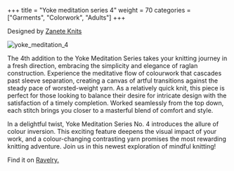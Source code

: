 +++
title = "Yoke meditation series 4"
weight = 70
categories = ["Garments", "Colorwork", "Adults"]
+++

Designed by [Zanete Knits](https://www.ravelry.com/designers/zanete-knits)

![yoke_meditation_4](/images/yoke_meditation_4.jpg)

The 4th addition to the Yoke Meditation Series takes your knitting journey in a fresh direction, embracing the simplicity and elegance of raglan construction. Experience the meditative flow of colourwork that cascades past sleeve separation, creating a canvas of artful transitions against the steady pace of worsted-weight yarn. As a relatively quick knit, this piece is perfect for those looking to balance their desire for intricate design with the satisfaction of a timely completion. Worked seamlessly from the top down, each stitch brings you closer to a masterful blend of comfort and style.<!--more-->
<!--more-->
In a delightful twist, Yoke Meditation Series No. 4 introduces the allure of colour inversion. This exciting feature deepens the visual impact of your work, and a colour-changing contrasting yarn promises the most rewarding knitting adventure. Join us in this newest exploration of mindful knitting!

Find it on [Ravelry.](https://www.ravelry.com/patterns/library/yoke-meditation-series-4)